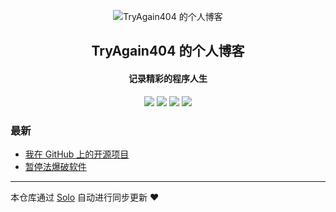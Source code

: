 <p align="center"><img alt="TryAgain404 的个人博客" src="https://yaohuo.me/bbs/upload/1000/2019/09/27/11351_2100130timg.png"></p><h2 align="center">
TryAgain404 的个人博客
</h2>

<h4 align="center">记录精彩的程序人生</h4>
<p align="center"><a title="TryAgain404 的个人博客" target="_blank" href="https://github.com/TryAgain404/solo-blog"><img src="https://img.shields.io/github/last-commit/TryAgain404/solo-blog.svg?style=flat-square&color=FF9900"></a>
<a title="GitHub repo size in bytes" target="_blank" href="https://github.com/TryAgain404/solo-blog"><img src="https://img.shields.io/github/repo-size/TryAgain404/solo-blog.svg?style=flat-square"></a>
<a title="Solo Version" target="_blank" href="https://github.com/b3log/solo/releases"><img src="https://img.shields.io/badge/solo-3.6.5-f1e05a.svg?style=flat-square&color=blueviolet"></a>
<a title="Hits" target="_blank" href="https://github.com/b3log/hits"><img src="https://hits.b3log.org/TryAgain404/solo-blog.svg"></a></p>

### 最新

* [我在 GitHub 上的开源项目](https://www.itratel.cn/my-github-repos)
* [暂停法爆破软件](https://www.itratel.cn/articles/2019/09/27/1569576376718.html)



---

本仓库通过 [Solo](https://github.com/b3log/solo) 自动进行同步更新 ❤️ 